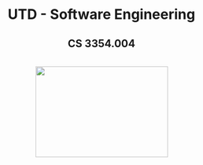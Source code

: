 <div align="center">
  
  # UTD - Software Engineering  <br />
  
  ## CS 3354.004
  
  <br />
  
  <img src=https://www.computerhope.com/jargon/s/software-engineering.jpg width="269" height="185">
</div>
